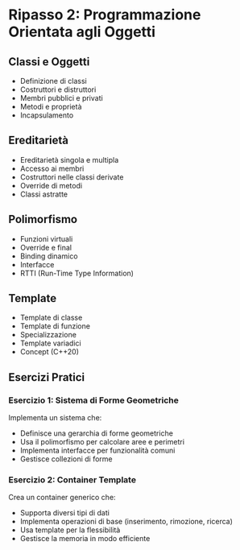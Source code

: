 # Ripasso 2: Programmazione Orientata agli Oggetti

## Classi e Oggetti
- Definizione di classi
- Costruttori e distruttori
- Membri pubblici e privati
- Metodi e proprietà
- Incapsulamento

## Ereditarietà
- Ereditarietà singola e multipla
- Accesso ai membri
- Costruttori nelle classi derivate
- Override di metodi
- Classi astratte

## Polimorfismo
- Funzioni virtuali
- Override e final
- Binding dinamico
- Interfacce
- RTTI (Run-Time Type Information)

## Template
- Template di classe
- Template di funzione
- Specializzazione
- Template variadici
- Concept (C++20)

## Esercizi Pratici

### Esercizio 1: Sistema di Forme Geometriche
Implementa un sistema che:
- Definisce una gerarchia di forme geometriche
- Usa il polimorfismo per calcolare aree e perimetri
- Implementa interfacce per funzionalità comuni
- Gestisce collezioni di forme

### Esercizio 2: Container Template
Crea un container generico che:
- Supporta diversi tipi di dati
- Implementa operazioni di base (inserimento, rimozione, ricerca)
- Usa template per la flessibilità
- Gestisce la memoria in modo efficiente